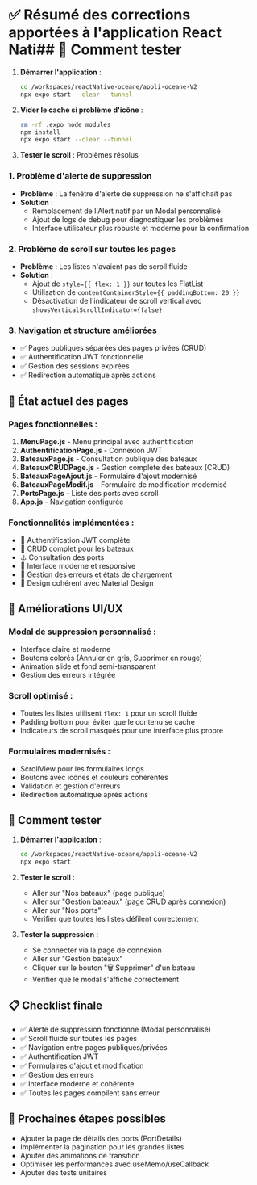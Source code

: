 # ✅ Résumé des corrections apportées à l'application React Nati## 🚀 Comment tester

1. **Démarrer l'application** :
   ```bash
   cd /workspaces/reactNative-oceane/appli-oceane-V2
   npx expo start --clear --tunnel
   ```

2. **Vider le cache si problème d'icône** :
   ```bash
   rm -rf .expo node_modules
   npm install
   npx expo start --clear --tunnel
   ```

3. **Tester le scroll** : Problèmes résolus

### 1. **Problème d'alerte de suppression**
- **Problème** : La fenêtre d'alerte de suppression ne s'affichait pas
- **Solution** : 
  - Remplacement de l'Alert natif par un Modal personnalisé
  - Ajout de logs de debug pour diagnostiquer les problèmes
  - Interface utilisateur plus robuste et moderne pour la confirmation

### 2. **Problème de scroll sur toutes les pages**
- **Problème** : Les listes n'avaient pas de scroll fluide
- **Solution** :
  - Ajout de `style={{ flex: 1 }}` sur toutes les FlatList
  - Utilisation de `contentContainerStyle={{ paddingBottom: 20 }}`
  - Désactivation de l'indicateur de scroll vertical avec `showsVerticalScrollIndicator={false}`

### 3. **Navigation et structure améliorées**
- ✅ Pages publiques séparées des pages privées (CRUD)
- ✅ Authentification JWT fonctionnelle
- ✅ Gestion des sessions expirées
- ✅ Redirection automatique après actions

## 📱 État actuel des pages

### Pages fonctionnelles :
1. **MenuPage.js** - Menu principal avec authentification
2. **AuthentificationPage.js** - Connexion JWT
3. **BateauxPage.js** - Consultation publique des bateaux
4. **BateauxCRUDPage.js** - Gestion complète des bateaux (CRUD)
5. **BateauxPageAjout.js** - Formulaire d'ajout modernisé
6. **BateauxPageModif.js** - Formulaire de modification modernisé
7. **PortsPage.js** - Liste des ports avec scroll
8. **App.js** - Navigation configurée

### Fonctionnalités implémentées :
- 🔐 Authentification JWT complète
- 🚢 CRUD complet pour les bateaux
- ⚓ Consultation des ports
- 📱 Interface moderne et responsive
- 🔄 Gestion des erreurs et états de chargement
- 🎨 Design cohérent avec Material Design

## 🎯 Améliorations UI/UX

### Modal de suppression personnalisé :
- Interface claire et moderne
- Boutons colorés (Annuler en gris, Supprimer en rouge)
- Animation slide et fond semi-transparent
- Gestion des erreurs intégrée

### Scroll optimisé :
- Toutes les listes utilisent `flex: 1` pour un scroll fluide
- Padding bottom pour éviter que le contenu se cache
- Indicateurs de scroll masqués pour une interface plus propre

### Formulaires modernisés :
- ScrollView pour les formulaires longs
- Boutons avec icônes et couleurs cohérentes
- Validation et gestion d'erreurs
- Redirection automatique après actions

## 🚀 Comment tester

1. **Démarrer l'application** :
   ```bash
   cd /workspaces/reactNative-oceane/appli-oceane-V2
   npx expo start
   ```

2. **Tester le scroll** :
   - Aller sur "Nos bateaux" (page publique)
   - Aller sur "Gestion bateaux" (page CRUD après connexion)
   - Aller sur "Nos ports"
   - Vérifier que toutes les listes défilent correctement

3. **Tester la suppression** :
   - Se connecter via la page de connexion
   - Aller sur "Gestion bateaux"
   - Cliquer sur le bouton "🗑️ Supprimer" d'un bateau
   - Vérifier que le modal s'affiche correctement

## 📋 Checklist finale

- ✅ Alerte de suppression fonctionne (Modal personnalisé)
- ✅ Scroll fluide sur toutes les pages
- ✅ Navigation entre pages publiques/privées
- ✅ Authentification JWT
- ✅ Formulaires d'ajout et modification
- ✅ Gestion des erreurs
- ✅ Interface moderne et cohérente
- ✅ Toutes les pages compilent sans erreur

## 🔮 Prochaines étapes possibles

- Ajouter la page de détails des ports (PortDetails)
- Implémenter la pagination pour les grandes listes
- Ajouter des animations de transition
- Optimiser les performances avec useMemo/useCallback
- Ajouter des tests unitaires
